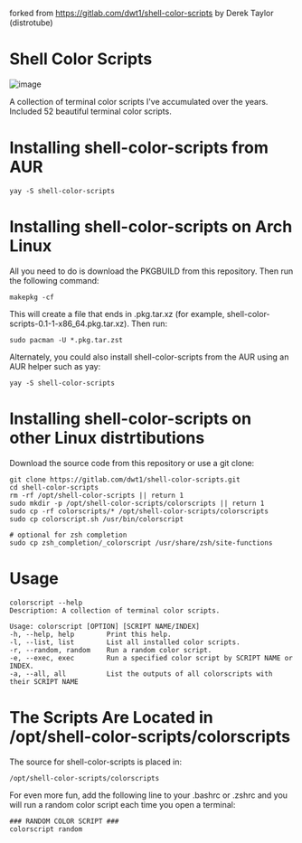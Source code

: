 forked from https://gitlab.com/dwt1/shell-color-scripts by Derek Taylor (distrotube) 
# Shell Color Scripts

![image](https://user-images.githubusercontent.com/83577193/150839563-39b8d74f-66cb-43c7-a2ec-47caebe8fd8d.png)

A collection of terminal color scripts I've accumulated over the years.
Included 52 beautiful terminal color scripts.
# Installing shell-color-scripts from AUR 

	yay -S shell-color-scripts
		
# Installing shell-color-scripts on Arch Linux

All you need to do is download the PKGBUILD from this repository.  Then run the following command:

	makepkg -cf

This will create a file that ends in .pkg.tar.xz (for example, shell-color-scripts-0.1-1-x86_64.pkg.tar.xz).  Then run:

	sudo pacman -U *.pkg.tar.zst

Alternately, you could also install shell-color-scripts from the AUR using an AUR helper such as yay:

	yay -S shell-color-scripts

# Installing shell-color-scripts on other Linux distrtibutions

Download the source code from this repository or use a git clone:

	git clone https://gitlab.com/dwt1/shell-color-scripts.git
	cd shell-color-scripts
    rm -rf /opt/shell-color-scripts || return 1
    sudo mkdir -p /opt/shell-color-scripts/colorscripts || return 1
    sudo cp -rf colorscripts/* /opt/shell-color-scripts/colorscripts
    sudo cp colorscript.sh /usr/bin/colorscript

    # optional for zsh completion
    sudo cp zsh_completion/_colorscript /usr/share/zsh/site-functions

# Usage

    colorscript --help
    Description: A collection of terminal color scripts.

    Usage: colorscript [OPTION] [SCRIPT NAME/INDEX]
    -h, --help, help    	Print this help.
    -l, --list, list    	List all installed color scripts.
    -r, --random, random	Run a random color script.
    -e, --exec, exec    	Run a specified color script by SCRIPT NAME or INDEX.
    -a, --all, all      	List the outputs of all colorscripts with their SCRIPT NAME


# The Scripts Are Located in /opt/shell-color-scripts/colorscripts

The source for shell-color-scripts is placed in:

	/opt/shell-color-scripts/colorscripts

For even more fun, add the following line to your .bashrc or .zshrc and you will run a random color script each time you open a terminal:

	### RANDOM COLOR SCRIPT ###
	colorscript random
